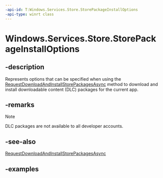 ```yaml
---
-api-id: T:Windows.Services.Store.StorePackageInstallOptions
-api-type: winrt class
---
```


<!-- Class syntax.
public class StorePackageInstallOptions
-->

# Windows.Services.Store.StorePackageInstallOptions

## -description
Represents options that can be specified when using the [RequestDownloadAndInstallStorePackagesAsync](storecontext_requestdownloadandinstallstorepackagesasync_435433203.md) method to download and install downloadable content (DLC) packages for the current app.

## -remarks

> [!NOTE]
> DLC packages are not available to all developer accounts.

## -see-also
[RequestDownloadAndInstallStorePackagesAsync](storecontext_requestdownloadandinstallstorepackagesasync_435433203.md)

## -examples
